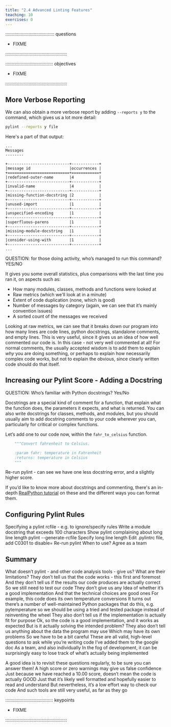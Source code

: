 ```yaml
---
title: "2.4 Advanced Linting Features"
teaching: 10
exercises: 0
---
```


:::::::::::::::::::::::::::::::::::::: questions 

- FIXME

::::::::::::::::::::::::::::::::::::::::::::::::

::::::::::::::::::::::::::::::::::::: objectives

- FIXME

::::::::::::::::::::::::::::::::::::::::::::::::

## More Verbose Reporting

We can also obtain a more verbose report by adding `--reports y` to the command, which gives us a lot more detail:

```bash
pylint --reports y file
```

Here's a part of that output:

```output
...
Messages
--------

+---------------------------+------------+
|message id                 |occurrences |
+===========================+============+
|redefined-outer-name       |4           |
+---------------------------+------------+
|invalid-name               |4           |
+---------------------------+------------+
|missing-function-docstring |2           |
+---------------------------+------------+
|unused-import              |1           |
+---------------------------+------------+
|unspecified-encoding       |1           |
+---------------------------+------------+
|superfluous-parens         |1           |
+---------------------------+------------+
|missing-module-docstring   |1           |
+---------------------------+------------+
|consider-using-with        |1           |
+---------------------------+------------+
...
```

QUESTION: for those doing activity, who’s managed to run this command? YES/NO

It gives you some overall statistics,
plus comparisons with the last time you ran it,
on aspects such as:

- How many modules, classes, methods and functions were looked at
- Raw metrics (which we'll look at in a minute)
- Extent of code duplication (none, which is good)
- Number of messages by category (again, we can see that it’s mainly convention issues)
- A sorted count of the messages we received

Looking at raw metrics,
we can see that it breaks down our program into how many lines are
code lines, python docstrings, standalone comments, and empty lines.
This is very useful, since it gives us an idea of how well commented our code is.
In this case - not very well commented at all!
For normal comments, the usually accepted wisdom is to add them to explain *why* you are doing something, or perhaps to explain how necessarily complex code works,
but not to explain the obvious,
since clearly written code should do that itself.

## Increasing our Pylint Score - Adding a Docstring

QUESTION: Who’s familiar with Python docstrings? Yes/No

Docstrings are a special kind of comment for a function,
that explain what the function does,
the parameters it expects, and what is returned.
You can also write docstrings for classes, methods, and modules,
but you should usually aim to add docstring comments to your code wherever you can, particularly for critical or complex functions.

Let’s add one to our code now, within the `fahr_to_celsius` function.

```python
    """Convert fahrenheit to Celsius.

    :param fahr: temperature in Fahrenheit
    :returns: temperature in Celsius
    """
```

Re-run pylint - can see we have one less docstring error, and a slightly higher score.

If you’d like to know more about docstrings and commenting,
there's an in-depth [RealPython tutorial](https://realpython.com/documenting-python-code/) on these and the different ways you can format them.

## Configuring Pylint Rules


Specifying a pylint rcfile - e.g. to ignore/specify rules
Write a module docstring that exceeds 100 characters
Show pylint complaining about long line length
pylint --generate-rcfile
Specify long line length
Edit .pylintrc file, add C0301 to disable=
Re-run pylint
When to use? Agree as a team

## Summary

What doesn’t pylint - and other code analysis tools - give us?
What are their limitations?
They don’t tell us that the code works - this first and foremost
And they don’t tell us if the results our code produces are actually correct
So we still need to test our code
They don’t give us any Idea of whether it’s a good implementation
And that the technical choices are good ones
For example, this code does its own temperature conversions
It turns out there’s a number of well-maintained Python packages that do this, e.g. pytemperature
so we should be using a tried and tested package instead of reinventing the wheel
They also don’t tell us if the implementation is actually fit for purpose
Ok, so the code is a good implementation, and it works as expected
But is it actually solving the intended problem?
They also don’t tell us anything about the data the program may use
Which may have its own problems
So we have to be a bit careful
These are all valid, high-level questions to ask while you’re writing code
I’ve added them to the google doc
As a team, and also individually
In the fog of development, it can be surprisingly easy to lose track of what’s actually being implemented

A good idea is to revisit these questions regularly, to be sure you can answer them!
A high score or zero warnings may give us false confidence
Just because we have reached a 10.00 score, doesn’t mean the code is actually GOOD
Just that it’s likely well formatted and hopefully easier to read and understand
But nevertheless, it’s a low effort way to check our code
And such tools are still very useful, as far as they go

::::::::::::::::::::::::::::::::::::: keypoints 

- FIXME

::::::::::::::::::::::::::::::::::::::::::::::::
